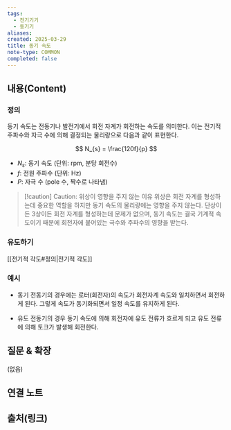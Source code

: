```yaml
---
tags:
  - 전기기기
  - 동기기
aliases: 
created: 2025-03-29
title: 동기 속도
note-type: COMMON
completed: false
---
```


## 내용(Content)

### 정의

동기 속도는 전동기나 발전기에서 회전 자계가 회전하는 속도를 의미한다. 이는 전기적 주파수와 자극 수에 의해 결정되는 물리량으로 다음과 같이 표현한다.

$$
N_{s} = \frac{120f}{p}
$$

- $N_{s}$: 동기 속도 (단위: rpm, 분당 회전수)
- $f$: 전원 주파수 (단위: Hz)
- $P$: 자극 수 (pole 수, 짝수로 나타냄)

>[!caution] Caution: 위상이 영향을 주지 않는 이유
>위상은 회전 자계를 형성하는데 중요한 역할을 하지만 동기 속도의 물리량에는 영향을 주지 않는다. 단상이든 3상이든 회전 자계를 형성하는데 문제가 없으며, 동기 속도는 결국 기계적 속도이기 때문에 회전자에 붙어있는 극수와 주파수의 영향을 받는다. 

### 유도하기

[[전기적 각도#정의|전기적 각도]]


### 예시

- 동기 전동기의 경우에는 로터(회전자)의 속도가 회전자계 속도와 일치하면서 회전하게 된다. 그렇게 속도가 동기화되면서 일정 속도를 유지하게 된다.

- 유도 전동기의 경우 동기 속도에 의해 회전자에 유도 전류가 흐르게 되고 유도 전류에 의해 토크가 발생해 회전한다.

## 질문 & 확장

(없음)

## 연결 노트

## 출처(링크)

